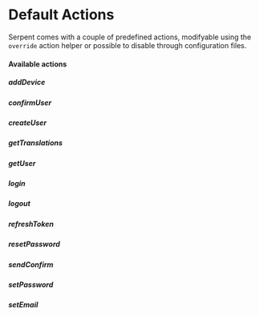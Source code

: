# Default Actions

Serpent comes with a couple of predefined actions, modifyable using the ```override``` action helper or possible to disable through configuration files.

#### Available actions

##### addDevice

##### confirmUser

##### createUser

##### getTranslations

##### getUser

##### login

##### logout

##### refreshToken

##### resetPassword

##### sendConfirm

##### setPassword

##### setEmail
